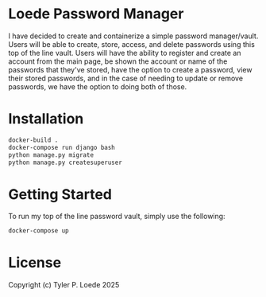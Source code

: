 # Loede Password Manager
I have decided to create and containerize a simple password manager/vault. Users will be able to create, store, access, and delete passwords using this top of the line vault. Users will have the ability to register and create an account from the main page, be shown the account or name of the passwords that they've stored, have the option to create a password, view their stored passwords, and in the case of needing to update or remove passwords, we have the option to doing both of those. 

# Installation
```bash
docker-build .
docker-compose run django bash
python manage.py migrate
python manage.py createsuperuser
```

# Getting Started
To run my top of the line password vault, simply use the following:
```bash
docker-compose up
```

# License

Copyright (c) Tyler P. Loede 2025

